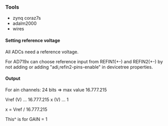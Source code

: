 ### Tools

- zynq coraz7s
- adalm2000
- wires

#### Setting reference voltage

All ADCs need a reference voltage.

For AD719x can choose reference input from REFIN1(+-) and REFIN2(+-) by not adding or adding "adi,refin2-pins-enable" in devicetree properties.

#### Output

For ain channels:
24 bits => max value 16.777.215

Vref (V)	...	16.777.215
x (V)		...	1

x = Vref / 16.777.215

This^ is for GAIN = 1
